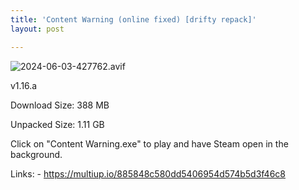 ```yaml
---
title: 'Content Warning (online fixed) [drifty repack]'
layout: post

---
```

![2024-06-03-427762.avif](https://driftywinds.github.io/drifty_repacks/assets/2024-06-03-427762.avif)

v1.16.a

Download Size: 388 MB

Unpacked Size: 1.11 GB

Click on "Content Warning.exe" to play and have Steam open in the background.

Links: - https://multiup.io/885848c580dd5406954d574b5d3f46c8
